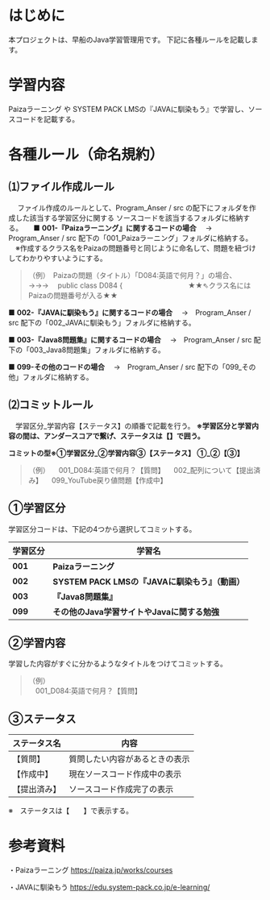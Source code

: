 # はじめに
本プロジェクトは、早船のJava学習管理用です。
下記に各種ルールを記載します。

# 学習内容
Paizaラーニング や SYSTEM PACK LMSの『JAVAに馴染もう』で学習し、ソースコードを記載する。

# 各種ルール（命名規約）
 

## ⑴ファイル作成ルール

　 ファイル作成のルールとして、Program_Anser / src の配下にフォルダを作成した該当する学習区分に関する
	 ソースコードを該当するフォルダに格納する。
 　
■ **001-『Paizaラーニング』に関するコードの場合** 
	　→　Program_Anser / src 配下の「001_Paizaラーニング」フォルダに格納する。
    　※作成するクラス名をPaizaの問題番号と同じように命名して、問題を紐づけしてわかりやすいようにする。
	
	

> （例）　Paizaの問題（タイトル）「D084:英語で何月？」の場合、   	
>  →→→　  public class D084 {
>  　　　　　　　　　★★⇖クラス名にはPaizaの問題番号が入る★★
>  

■ **002-『JAVAに馴染もう』に関するコードの場合** 
	　→　Program_Anser / src 配下の「002_JAVAに馴染もう」フォルダに格納する。
	
■ **003-『Java8問題集』に関するコードの場合**
	 　→　Program_Anser / src 配下の「003_Java8問題集」フォルダに格納する。
    
■ **099-その他のコードの場合**
    　→　Program_Anser / src 配下の「099_その他」フォルダに格納する。
	

## ⑵コミットルール
　学習区分_学習内容【ステータス】の順番で記載を行う。
    **※学習区分と学習内容の間は、アンダースコアで繋げ、ステータスは【】で囲う。**

**コミットの型※①学習区分_②学習内容③【ステータス】**
**①_②【③】** 
> （例）
> 　001_D084:英語で何月？【質問】
> 　002_配列について【提出済み】
> 　099_YouTube戻り値問題【作成中】

   ## ①学習区分
 学習区分コードは、下記の4つから選択してコミットする。
    
| 学習区分 | 学習名 |
|--|--|
|**001**| **Paizaラーニング** |
|**002**| **SYSTEM PACK LMSの『JAVAに馴染もう』（動画）** |
|**003**| **『Java8問題集』** |
|**099**| **その他のJava学習サイトやJavaに関する勉強**|

 ## ②学習内容
 学習した内容がすぐに分かるようなタイトルをつけてコミットする。
 
	

> （例） 	
> 　001_D084:英語で何月？【質問】

    
 ## ③ステータス
 | ステータス名 |内容|
|---|---|
|【質問】|質問したい内容があるときの表示
|【作成中】|現在ソースコード作成中の表示
|【提出済み】|ソースコード作成完了の表示

※　ステータスは【　　】で表示する。
    
# 参考資料

・Paizaラーニング
	https://paiza.jp/works/courses
	
・JAVAに馴染もう
	https://edu.system-pack.co.jp/e-learning/

